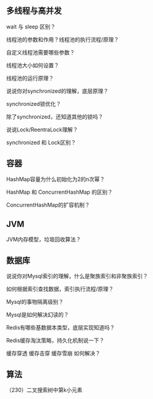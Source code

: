 ## 多线程与高并发

wait 与 sleep 区别？

线程池的参数和作用？线程池的执行流程/原理？

自定义线程池需要哪些参数？

线程池大小如何设置？

线程池的运行原理？

说说你对synchronized的理解，底层原理？

synchronized锁优化？

除了synchronized，还知道其他的锁吗？

说说Lock/ReentraLock理解？

synchronized 和 Lock区别？

## 容器

HashMap容量为什么初始化为2的n次幂？

HashMap 和 ConcurrentHashMap 的区别？

ConcurrentHashMap的扩容机制？



## JVM

JVM内存模型，垃圾回收算法？



## 数据库

说说你对Mysql索引的理解，什么是聚族索引和非聚族索引？

如何根据索引查找数据，索引执行流程/原理？

Mysql的事物隔离级别？

Mysql是如何解决幻读的？

Redis有哪些基数据本类型，底层实现知道吗？

Redis缓存淘汰策略，持久化机制说一下？

缓存穿透 缓存击穿 缓存雪崩 如何解决？



## 算法

（230）二叉搜索树中第k小元素